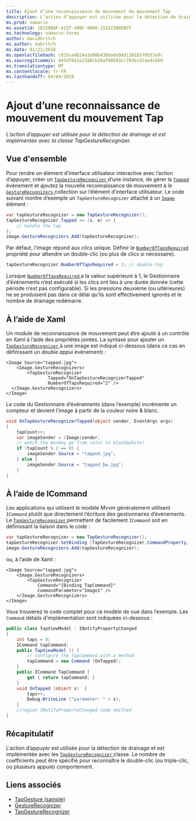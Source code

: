 ```yaml
---
title: Ajout d’une reconnaissance de mouvement du mouvement Tap
description: L’action d’appuyer est utilisée pour la détection de drainage et est implémentée avec la classe TapGestureRecognizer.
ms.prod: xamarin
ms.assetid: 1D150BAF-4157-49BC-90A0-153323B8EBCF
ms.technology: xamarin-forms
author: davidbritch
ms.author: dabritch
ms.date: 01/21/2016
ms.openlocfilehash: c015ce4b24a1e00b4369a8e98d1381b570557a9c
ms.sourcegitcommit: 945df041e2180cb20af08b83cc703ecd1aedc6b0
ms.translationtype: MT
ms.contentlocale: fr-FR
ms.lasthandoff: 04/04/2018
---
```

# <a name="adding-a-tap-gesture-gesture-recognizer"></a>Ajout d’une reconnaissance de mouvement du mouvement Tap

_L’action d’appuyer est utilisée pour la détection de drainage et est implémentée avec la classe TapGestureRecognizer._

## <a name="overview"></a>Vue d'ensemble

Pour rendre un élément d’interface utilisateur interactive avec l’action d’appuyer, créer un [ `TapGestureRecognizer` ](https://developer.xamarin.com/api/type/Xamarin.Forms.TapGestureRecognizer/) d’une instance, de gérer la [ `Tapped` ](https://developer.xamarin.com/api/event/Xamarin.Forms.TapGestureRecognizer.Tapped/) événement et ajoutez la nouvelle reconnaissance de mouvement à le [ `GestureRecognizers` ](https://developer.xamarin.com/api/property/Xamarin.Forms.View.GestureRecognizers/) collection sur l’élément d’interface utilisateur. Le code suivant montre d’exemple un `TapGestureRecognizer` attaché à un [ `Image` ](https://developer.xamarin.com/api/type/Xamarin.Forms.Image/) élément :

```csharp
var tapGestureRecognizer = new TapGestureRecognizer();
tapGestureRecognizer.Tapped += (s, e) => {
    // handle the tap
};
image.GestureRecognizers.Add(tapGestureRecognizer);
```

Par défaut, l’image répond aux clics unique. Définir le [ `NumberOfTapsRequired` ](https://developer.xamarin.com/api/property/Xamarin.Forms.TapGestureRecognizer.NumberOfTapsRequired/) propriété pour attendre un double-clic (ou plus de clics si nécessaire).

```csharp
tapGestureRecognizer.NumberOfTapsRequired = 2; // double-tap
```

Lorsque [ `NumberOfTapsRequired` ](https://developer.xamarin.com/api/property/Xamarin.Forms.TapGestureRecognizer.NumberOfTapsRequired/) a la valeur supérieure à 1, le Gestionnaire d’événements n’est exécuté si les clics ont lieu à une durée donnée (cette période n’est pas configurable). Si les pressions deuxième (ou ultérieures) ne se produisent pas dans ce délai qu’ils sont effectivement ignorés et le nombre de drainage redémarre.

<a name="Using_Xaml" />

## <a name="using-xaml"></a>À l’aide de Xaml

Un module de reconnaissance de mouvement peut être ajouté à un contrôle en Xaml à l’aide des propriétés jointes. La syntaxe pour ajouter un [ `TapGestureRecognizer` ](https://developer.xamarin.com/api/type/Xamarin.Forms.TapGestureRecognizer/) à une image est indiqué ci-dessous (dans ce cas en définissant un *double appui* événement) :

```xaml
<Image Source="tapped.jpg">
    <Image.GestureRecognizers>
        <TapGestureRecognizer
                Tapped="OnTapGestureRecognizerTapped"
                NumberOfTapsRequired="2" />
  </Image.GestureRecognizers>
</Image>
```

Le code du Gestionnaire d’événements (dans l’exemple) incrémente un compteur et devient l’image à partir de la couleur noire &amp; blanc.

```csharp
void OnTapGestureRecognizerTapped(object sender, EventArgs args)
{
    tapCount++;
    var imageSender = (Image)sender;
    // watch the monkey go from color to black&white!
    if (tapCount % 2 == 0) {
        imageSender.Source = "tapped.jpg";
    } else {
        imageSender.Source = "tapped_bw.jpg";
    }
}
```

## <a name="using-icommand"></a>À l’aide de ICommand

Les applications qui utilisent le modèle Mvvm généralement utilisent `ICommand` plutôt que directement l’écriture des gestionnaires d’événements. Le [ `TapGestureRecognizer` ](https://developer.xamarin.com/api/type/Xamarin.Forms.TapGestureRecognizer/) permettent de facilement `ICommand` soit en définissant la liaison dans le code :

```csharp
var tapGestureRecognizer = new TapGestureRecognizer();
tapGestureRecognizer.SetBinding (TapGestureRecognizer.CommandProperty, "TapCommand");
image.GestureRecognizers.Add(tapGestureRecognizer);
```

ou, à l’aide de Xaml :

```xaml
<Image Source="tapped.jpg">
    <Image.GestureRecognizers>
        <TapGestureRecognizer
            Command="{Binding TapCommand}"
            CommandParameter="Image1" />
    </Image.GestureRecognizers>
</Image>
```

Vous trouverez le code complet pour ce modèle de vue dans l’exemple. Les `Command` détails d’implémentation sont indiquées ci-dessous :

```csharp
public class TapViewModel : INotifyPropertyChanged
{
    int taps = 0;
    ICommand tapCommand;
    public TapViewModel () {
        // configure the TapCommand with a method
        tapCommand = new Command (OnTapped);
    }
    public ICommand TapCommand {
        get { return tapCommand; }
    }
    void OnTapped (object s)  {
        taps++;
        Debug.WriteLine ("parameter: " + s);
    }
    //region INotifyPropertyChanged code omitted
}
```

## <a name="summary"></a>Récapitulatif

L’action d’appuyer est utilisée pour la détection de drainage et est implémentée avec les [ `TapGestureRecognizer` ](https://developer.xamarin.com/api/type/Xamarin.Forms.TapGestureRecognizer/) classe. Le nombre de coefficients peut être spécifié pour reconnaître le double-clic (ou triple-clic, ou plusieurs appuie) comportement.


## <a name="related-links"></a>Liens associés

- [TapGesture (sample)](https://developer.xamarin.com/samples/xamarin-forms/WorkingWithGestures/TapGesture/)
- [GestureRecognizer](https://developer.xamarin.com/api/type/Xamarin.Forms.GestureRecognizer/)
- [TapGestureRecognizer](https://developer.xamarin.com/api/type/Xamarin.Forms.TapGestureRecognizer/)
